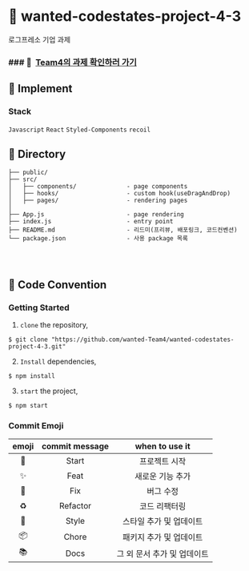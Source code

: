 # 🚗 wanted-codestates-project-4-3

로그프레소 기업 과제

### ### 📌 &nbsp;[Team4의 과제 확인하러 가기](https://team4-logpresso.netlify.app/)

## 🚗 Implement

### Stack

`Javascript` `React` `Styled-Components` `recoil`

## 🚗 Directory

```
├── public/
├── src/
│   ├── components/              - page components
│   ├── hooks/                   - custom hook(useDragAndDrop)
│   ├── pages/                   - rendering pages
│
├── App.js                       - page rendering
├── index.js                     - entry point
├── README.md                    - 리드미(프리뷰, 배포링크, 코드컨벤션)
└── package.json                 - 사용 package 목록
```

### <br/>

###

## 🚗 Code Convention

### Getting Started

1. `clone` the repository,

```
$ git clone "https://github.com/wanted-Team4/wanted-codestates-project-4-3.git"
```

2. `Install` dependencies,

```
$ npm install
```

3. `start` the project,

```
$ npm start
```

### Commit Emoji

|   emoji    | commit message |       when to use it        |
| :--------: | :------------: | :-------------------------: |
|   :tada:   |     Start      |        프로젝트 시작        |
| :sparkles: |      Feat      |      새로운 기능 추가       |
|   :bug:    |      Fix       |          버그 수정          |
| :recycle:  |    Refactor    |        코드 리팩터링        |
| :lipstick: |     Style      |   스타일 추가 및 업데이트   |
| :package:  |     Chore      |   패키지 추가 및 업데이트   |
|  :books:   |      Docs      | 그 외 문서 추가 및 업데이트 |

### <br/>

###
